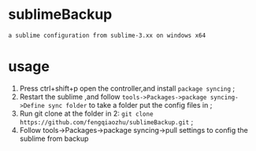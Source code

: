 # sublimeBackup
    a sublime configuration from sublime-3.xx on windows x64

# usage
1. Press ctrl+shift+p open the controller,and install ```package syncing``` ;
2. Restart the sublime ,and follow ```tools->Packages->package syncing->Define sync folder``` to take a folder put the config files in ;
3. Run git clone at the folder in 2:
    ```git clone https://github.com/fengqiaozhu/sublimeBackup.git``` ;
4. Follow tools->Packages->package syncing->pull settings to config the sublime from backup

